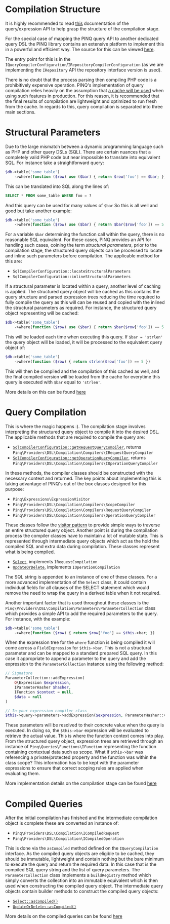 Compilation Structure
=====================

It is highly recommended to read [this][0] documentation of the query/expression API
to help grasp the structure of the compilation stage.

For the special case of mapping the PINQ query API to another dedicated query
DSL the PINQ library contains an extensive platform to implement this in a
powerful and efficient way. The source for this can be viewed [here][1]. 

The entry point for this is in the `IQueryCompilerConfiguration`/`IRepositoryCompilerConfiguration`
(as we are implementing the `IRepository` API the repository interface version is used).

There is no doubt that the process parsing then compiling PHP code is a prohibitively
expensive operation. PINQ's implementation of query compilation relies heavily on
the assumption that [a cache will be used][2] when using such features in production.
For this reason, it is recommended that the final results of compilation are lightweight
and optimized to run fresh from the cache. In regards to this, query compilation is 
separated into three main sections.

Structural Parameters
=====================

Due to the large mismatch between a dynamic programming language such as PHP
and other query DSLs (SQL). There are certain nuances that a completely valid
PHP code but near impossible to translate into equivalent SQL. For instance
take a straightforward query:

```php
$db->table('some_table')
    ->where(function ($row) use ($bar) { return $row['foo'] == $bar; })
```

This can be translated into SQL along the lines of:

```sql
SELECT * FROM some_table WHERE foo = ?
```

And this query can be used for many values of `$bar`
So this is all well and good but take another example:

```php
$db->table('some_table')
    ->where(function ($row) use ($bar) { return $bar($row['foo']) == 5 })
```

For a variable `$bar` determining the function call within the query, there
is no reasonable SQL equivalent. For these cases, PINQ provides an API for
handling such cases, coining the term *structural parameters*, prior to the compilation
stage, the structured query objects can be processed to locate and inline such
parameters before compilation. The applicable method for this are:

 - `SqlCompilerConfiguration::locateStructuralParameters`
 - `SqlCompilerConfiguration::inlineStructuralParameters`
 
If a structural parameter is located within a query, another level of caching
is applied. The structured query object will be cached as this contains the
query structure and parsed expression trees reducing the time required to
fully compile the query as this will can be reused and copied with the inlined 
the structural parameters as required. For instance, the structured query object
representing will be cached:

```php
$db->table('some_table')
    ->where(function ($row) use ($bar) { return $bar($row['foo']) == 5 })
```

This will be loaded each time when executing this query. If `$bar = 'strlen'` the
query object will be loaded, it will be processed to the equivalent query object of:

```php
$db->table('some_table')
    ->where(function ($row) { return strlen($row['foo']) == 5 })
```

This will then be compiled and the compilation of this cached as well, and the final
compiled version will be loaded from the cache for everytime this query is executed
with `$bar` equal to `'strlen'`.

More details on this can be found [here][3] 

Query Compilation
=================

This is where the magic happens :). The compilation stage involves interpreting
the structured query object to compile it into the desired DSL. The applicable methods
that are required to compile the query are:

 - [`SqlCompilerConfiguration::getRequestQueryCompiler`](SqlCompilerConfiguration.php),
 returns `Pinq\Providers\DSL\Compilation\Compilers\IRequestQueryCompiler`
 - [`SqlCompilerConfiguration::getOperationQueryCompiler`](SqlCompilerConfiguration.php),
 returns `Pinq\Providers\DSL\Compilation\Compilers\IOperationQueryCompiler`

In these methods, the compiler classes should be constructed with the necessary context
and returned. The key points about implementing this is taking advantage of PINQ's out of the
box classes designed for this purpose:

 - `Pinq\Expressions\ExpressionVisitor`
 - `Pinq\Providers\DSL\Compilation\Compilers\ScopeCompiler`
 - `Pinq\Providers\DSL\Compilation\Compilers\RequestQueryCompiler`
 - `Pinq\Providers\DSL\Compilation\Compilers\OperationQueryCompiler`
 
These classes follow the [visitor pattern][4] to provide simple ways to traverse
an entire structured query object. Another point is during the compilation process
the compiler classes have to maintain a lot of mutable state. This is represented
through intermediate query objects which act as the hold the compiled SQL and
extra data during compilation. These classes represent what is being compiled.

 - [`Select`](Select.php), implements `IRequestCompilation`
 - [`UpdateOrDelete`](UpdateOrDelete.php), implements `IOperationCompilation`

The SQL string is appended to an instance of one of these classes. For a more
advanced implementation of the `Select` class, it could contain individual fields for all
clauses of the SELECT statement which would remove the need to wrap the query
in a derived table when it not required.

Another important factor that is used throughout these classes is the
`Pinq\Providers\DSL\Compilation\Parameters\ParameterCollection` class which
provides a simple API to add the required parameters to the query. For instance,
with the example:

```php
$db->table('some_table')
    ->where(function ($row) { return $row['foo'] == $this->bar; })
```

When the expression tree for the `where` function is being compiled
it will come across a `FieldExpression` for `$this->bar`. This is not
a structural parameter and can be mapped to a standard prepared SQL query.
In this case it appropriate to append a parameter to the query and add
the expression to the `ParameterCollection` instance using the following method:

```php
// Signature
ParameterCollection::addExpression(
    O\Expression $expression,
    IParameterHasher $hasher,
    IFunction $context = null,
    $data = null
)

// In your expression compiler class
$this->query->parameters->addExpression($expression, ParameterHasher::valueType(), $this->functionContext, $extraData);
```

These parameters will be resolved to their concrete value when the query is executed.
In doing so, the `$this->bar` expression will be evaluated to retrieve the actual value.
This is where the function context comes into play. From the structured query object,
expression trees are retrieved through an instance of `Pinq\Queries\Functions\IFunction`
representing the function containing contextual data such as scope. What if `$this->bar`
was referencing a private/protected property and the function was within the class
scope? This information has to be kept with the parameter expressions to ensure that
correct scoping rules are applied when evaluating them.

More implementation details on the compilation stage can be found [here][5]

Compiled Queries
================

After the initial compilation has finished and the intermediate compilation object
is complete these are converted an instance of:

 - `Pinq\Providers\DSL\Compilation\ICompiledRequest`
 - `Pinq\Providers\DSL\Compilation\ICompiledOperation`

This is done via the `asCompiled` method defined on the `IQueryCompilation` interface.
As the compiled query objects are eligible to be cached, they should be immutable, lightweight and 
contain nothing but the bare minimum to execute the query and return the required data.
In this case that is the compiled SQL query string and the list of query parameters. The
`ParameterCollection` class implements a `buildRegistry` method which simply converts
the collection into an immutable equivalent which is then used when constructing the
compiled query object. The intermediate query objects contain builder methods to construct
the compiled query objects:

 - [`Select::asCompiled()`](Select.php)
 - [`UpdateOrDelete::asCompiled()`](UpdateOrDelete.php)

More details on the compiled queries can be found [here][6]

[0]: http://elliotswebsite.com/Pinq/queries-and-expressions.html
[1]: https://github.com/TimeToogo/Pinq/tree/master/Source/Providers/DSL
[2]: http://elliotswebsite.com/Pinq/performance.html
[3]: Preprocessors/
[4]: http://en.wikipedia.org/wiki/Visitor_pattern
[5]: Compilers/
[6]: Compiled/
